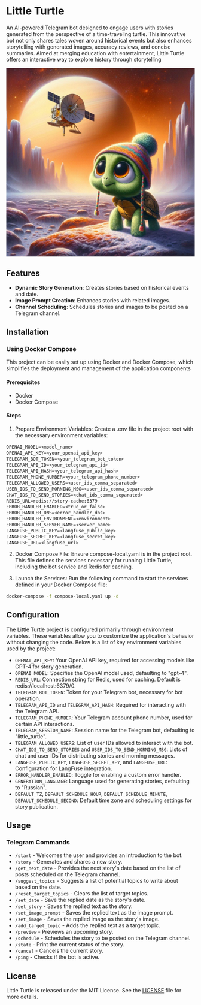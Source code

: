 # Little Turtle
An AI-powered Telegram bot designed to engage users with stories generated from the perspective of a time-traveling turtle. This innovative bot not only shares tales woven around historical events but also enhances storytelling with generated images, accuracy reviews, and concise summaries. Aimed at merging education with entertainment, Little Turtle offers an interactive way to explore history through storytelling

![Little Turtle](assets/little_turtle_logo.jpeg)

## Features
- **Dynamic Story Generation**: Creates stories based on historical events and date.
- **Image Prompt Creation**: Enhances stories with related images.
- **Channel Scheduling**: Schedules stories and images to be posted on a Telegram channel.

## Installation
### Using Docker Compose
This project can be easily set up using Docker and Docker Compose, which simplifies the deployment and management of the application components

#### Prerequisites
- Docker
- Docker Compose

#### Steps
1. Prepare Environment Variables:
Create a .env file in the project root with the necessary environment variables:

```env
OPENAI_MODEL=<model_name>
OPENAI_API_KEY=<your_openai_api_key>
TELEGRAM_BOT_TOKEN=<your_telegram_bot_token>
TELEGRAM_API_ID=<your_telegram_api_id>
TELEGRAM_API_HASH=<your_telegram_api_hash>
TELEGRAM_PHONE_NUMBER=<your_telegram_phone_number>
TELEGRAM_ALLOWED_USERS=<user_ids_comma_separated>
USER_IDS_TO_SEND_MORNING_MSG=<user_ids_comma_separated>
CHAT_IDS_TO_SEND_STORIES=<chat_ids_comma_separated>
REDIS_URL=redis://story-cache:6379
ERROR_HANDLER_ENABLED=<true_or_false>
ERROR_HANDLER_DNS=<error_handler_dns>
ERROR_HANDLER_ENVIRONMENT=<environment>
ERROR_HANDLER_SERVER_NAME=<server_name>
LANGFUSE_PUBLIC_KEY=<langfuse_public_key>
LANGFUSE_SECRET_KEY=<langfuse_secret_key>
LANGFUSE_URL=<langfuse_url>
```

2. Docker Compose File:
Ensure compose-local.yaml is in the project root. This file defines the services necessary for running Little Turtle, including the bot service and Redis for caching.


3. Launch the Services:
Run the following command to start the services defined in your Docker Compose file:

```bash
docker-compose -f compose-local.yaml up -d
```

## Configuration
The Little Turtle project is configured primarily through environment variables. These variables allow you to customize the application's behavior without changing the code. Below is a list of key environment variables used by the project:

- `OPENAI_API_KEY`: Your OpenAI API key, required for accessing models like GPT-4 for story generation.
- `OPENAI_MODEL`: Specifies the OpenAI model used, defaulting to "gpt-4".
- `REDIS_URL`: Connection string for Redis, used for caching. Default is redis://localhost:6379/0.
- `TELEGRAM_BOT_TOKEN`: Token for your Telegram bot, necessary for bot operation.
- `TELEGRAM_API_ID` and `TELEGRAM_API_HASH`: Required for interacting with the Telegram API.
- `TELEGRAM_PHONE_NUMBER`: Your Telegram account phone number, used for certain API interactions.
- `TELEGRAM_SESSION_NAME`: Session name for the Telegram bot, defaulting to "little_turtle".
- `TELEGRAM_ALLOWED_USERS`: List of user IDs allowed to interact with the bot.
- `CHAT_IDS_TO_SEND_STORIES` and `USER_IDS_TO_SEND_MORNING_MSG`: Lists of chat and user IDs for distributing stories and morning messages.
- `LANGFUSE_PUBLIC_KEY`, `LANGFUSE_SECRET_KEY`, and `LANGFUSE_URL`: Configuration for LangFuse integration.
- `ERROR_HANDLER_ENABLED`: Toggle for enabling a custom error handler.
- `GENERATION_LANGUAGE`: Language used for generating stories, defaulting to "Russian".
- `DEFAULT_TZ`, `DEFAULT_SCHEDULE_HOUR`, `DEFAULT_SCHEDULE_MINUTE`, `DEFAULT_SCHEDULE_SECOND`: Default time zone and scheduling settings for story publication.

## Usage

### Telegram Commands
- `/start` - Welcomes the user and provides an introduction to the bot.
- `/story` - Generates and shares a new story.
- `/get_next_date` - Provides the next story's date based on the list of posts scheduled on the Telegram channel.
- `/suggest_topics` - Suggests a list of potential topics to write about based on the date.
- `/reset_target_topics` - Clears the list of target topics.
- `/set_date` - Save the replied date as the story's date.
- `/set_story` - Saves the replied text as the story.
- `/set_image_prompt` - Saves the replied text as the image prompt.
- `/set_image` - Saves the replied image as the story's image.
- `/add_target_topic` - Adds the replied text as a target topic.
- `/preview` - Previews an upcoming story.
- `/schedule` - Schedules the story to be posted on the Telegram channel.
- `/state` - Print the current status of the story.
- `/cancel` - Cancels the current story.
- `/ping` - Checks if the bot is active.

## License

Little Turtle is released under the MIT License. See the [LICENSE](LICENSE) file for more details.
